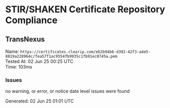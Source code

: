 # STIR/SHAKEN Certificate Repository Compliance

## TransNexus

Name: `https://certificates.clearip.com/eb2b94b6-d392-42f3-a4e5-8819a228964c/fea57f1ac9554fb9935c1fb91ec8745a.pem`\
Tested At: 02 Jun 25 00:25 UTC\
Time: 103ms

### Issues

no warning, or error, or notice date level issues were found

Generated: 02 Jun 25 01:01 UTC